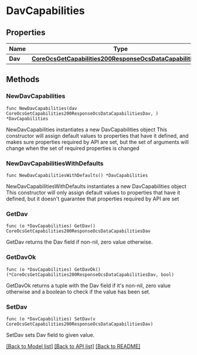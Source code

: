 # DavCapabilities

## Properties

Name | Type | Description | Notes
------------ | ------------- | ------------- | -------------
**Dav** | [**CoreOcsGetCapabilities200ResponseOcsDataCapabilitiesDav**](CoreOcsGetCapabilities200ResponseOcsDataCapabilitiesDav.md) |  | 

## Methods

### NewDavCapabilities

`func NewDavCapabilities(dav CoreOcsGetCapabilities200ResponseOcsDataCapabilitiesDav, ) *DavCapabilities`

NewDavCapabilities instantiates a new DavCapabilities object
This constructor will assign default values to properties that have it defined,
and makes sure properties required by API are set, but the set of arguments
will change when the set of required properties is changed

### NewDavCapabilitiesWithDefaults

`func NewDavCapabilitiesWithDefaults() *DavCapabilities`

NewDavCapabilitiesWithDefaults instantiates a new DavCapabilities object
This constructor will only assign default values to properties that have it defined,
but it doesn't guarantee that properties required by API are set

### GetDav

`func (o *DavCapabilities) GetDav() CoreOcsGetCapabilities200ResponseOcsDataCapabilitiesDav`

GetDav returns the Dav field if non-nil, zero value otherwise.

### GetDavOk

`func (o *DavCapabilities) GetDavOk() (*CoreOcsGetCapabilities200ResponseOcsDataCapabilitiesDav, bool)`

GetDavOk returns a tuple with the Dav field if it's non-nil, zero value otherwise
and a boolean to check if the value has been set.

### SetDav

`func (o *DavCapabilities) SetDav(v CoreOcsGetCapabilities200ResponseOcsDataCapabilitiesDav)`

SetDav sets Dav field to given value.



[[Back to Model list]](../README.md#documentation-for-models) [[Back to API list]](../README.md#documentation-for-api-endpoints) [[Back to README]](../README.md)


